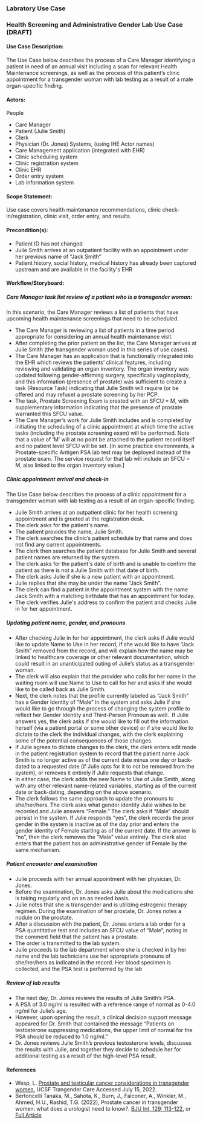 ### Labratory Use Case

### Health Screening and Administrative Gender Lab Use Case (DRAFT)
#### Use Case Description:
The Use Case below describes the process of a Care Manager identifying a patient in need of an annual visit including a scan for relevant Health Maintenance screenings, as well as the process of this patient’s clinic appointment for a transgender woman with lab testing as a result of a male organ-specific finding.
#### Actors:
People
- Care Manager
- Patient (Julie Smith)
- Clerk 
- Physician (Dr. Jones)
Systems, (using IHE Actor names)
- Care Management application (integrated with EHR)
- Clinic scheduling system
- Clinic registration system
- Clinic EHR
- Order entry system
- Lab information system
#### Scope Statement:
Use case covers health maintenance recommendations, clinic check-in/registration, clinic visit, order entry, and results.
#### Precondition(s):
- Patient ID has not changed
- Julie Smith arrives at an outpatient facility with an appointment under her previous name of “Jack Smith”
- Patient history, social history, medical history has already been captured upstream and are available in the facility's EHR
#### Workflow/Storyboard:
##### Care Manager task list review of a patient who is a transgender woman:
In this scenario, the Care Manager reviews a list of patients that have upcoming health maintenance screenings that need to be scheduled.
- The Care Manager is reviewing a list of patients in a time period appropriate for considering an annual health maintenance visit. 
- After completing the prior patient on the list, the Care Manager arrives at Julie Smith (the transgender woman used in this series of use cases). 
- The Care Manager has an application that is functionally integrated into the EHR which reviews the patients’ clinical features, including reviewing and validating an organ inventory. The organ inventory was updated following gender-affirming surgery, specifically vaginoplasty, and this information (presence of prostate) was sufficient to create a task (Resource Task) indicating that Julie Smith will require (or be offered and may refuse) a prostate screening by her PCP. 
- The task, Prostate Screening Exam is created with an SFCU = M, with supplementary information indicating that the presence of prostate warranted this SFCU value.
- The Care Manager’s work for Julie Smith includes and is completed by initiating the scheduling of a clinic appointment at which time the active tasks (including the prostate screening exam) will be performed. Note that a value of ‘M’ will at no point be attached to the patient record itself and no patient level SFCU will be set. [In some practice environments, a Prostate-specific Antigen PSA lab test may be deployed instead of the prostate exam. The service request for that lab will include an SFCU = M, also linked to the organ inventory value.]
##### Clinic appointment arrival and check-in
The Use Case below describes the process of a clinic appointment for a transgender woman with lab testing as a result of an organ-specific finding.
- Julie Smith arrives at an outpatient clinic for her health screening appointment and is greeted at the registration desk. 
- The clerk asks for the patient's name. 
- The patient provides the name, Julie Smith. 
- The clerk searches the clinic’s patient schedule by that name and does not find any current appointments. 
- The clerk then searches the patient database for Julie Smith and several patient names are returned by the system. 
- The clerk asks for the patient's date of birth and is unable to confirm the patient as there is not a Julie Smith with that date of birth. 
- The clerk asks Julie if she is a new patient with an appointment. 
- Julie replies that she may be under the name “Jack Smith”. 
- The clerk can find a patient in the appointment system with the name Jack Smith with a matching birthdate that has an appointment for today. 
- The clerk verifies Julie's address to confirm the patient and checks Julie in for her appointment. 
##### Updating patient name, gender, and pronouns
- After checking Julie in for her appointment, the clerk asks if Julie would like to update Name to Use in her record, if she would like to have “Jack Smith” removed from the record, and will explain how the name may be linked to healthcare coverage or other relevant documentation, which could result in an unanticipated outing of Julie’s status as a transgender woman. 
- The clerk will also explain that the provider who calls for her name in the waiting room will use Name to Use to call for her and asks if she would like to be called back as Julie Smith.
- Next, the clerk notes that the profile currently labeled as “Jack Smith” has a Gender Identity of “Male” in the system and asks Julie if she would like to go through the process of changing the system profile to reflect her Gender Identity and Third-Person Pronoun as well.  If Julie answers yes, the clerk asks if she would like to fill out the information herself (via a patient portal or some other device) or if she would like to dictate to the clerk the individual changes, with the clerk explaining some of the potential consequences of those changes.
- If Julie agrees to dictate changes to the clerk, the clerk enters edit mode in the patient registration system to record that the patient name Jack Smith is no longer active as of the current date minus one day or back-dated to a requested date (if Julie opts for it to not be removed from the system), or removes it entirely if Julie requests that change. 
- In either case, the clerk adds the new Name to Use of Julie Smith, along with any other relevant name-related variables, starting as of the current date or back-dating, depending on the above scenario.
- The clerk follows the same approach to update the pronouns to she/her/hers. The clerk asks what gender identity Julie wishes to be recorded and Julie answers “Female.” The clerk asks if “Male” should persist in the system. If Julie responds “yes”, the clerk records the prior gender in the system is inactive as of the day prior and enters the gender identity of Female starting as of the current date. If the answer is “no”, then the clerk removes the “Male” value entirely. The clerk also enters that the patient has an administrative gender of Female by the same mechanism.

##### Patient encounter and examination
- Julie proceeds with her annual appointment with her physician, Dr. Jones. 
- Before the examination, Dr. Jones asks Julie about the medications she is taking regularly and on an as needed basis. 
- Julie notes that she is transgender and is utilizing estrogenic therapy regimen. During the examination of her prostate, Dr. Jones notes a nodule on the prostate.
- After a discussion with the patient, Dr. Jones enters a lab order for a PSA quantitative test and includes an SFCU value of “Male”, noting in the comment field that the patient has a prostate. 
- The order is transmitted to the lab system. 
- Julie proceeds to the lab department where she is checked in by her name and the lab technicians use her appropriate pronouns of she/her/hers as indicated in the record. Her blood specimen is collected, and the PSA test is performed by the lab
##### Review of lab results 
- The next day, Dr. Jones reviews the results of Julie Smith’s PSA. 
- A PSA of 3.0 ng/ml is resulted with a reference range of normal as 0-4.0 ng/ml for Julie’s age. 
- However, upon opening the result, a clinical decision support message appeared for Dr. Smith that contained the message “Patients on testosterone suppressing medications, the upper limit of normal for the PSA should be reduced to 1.0 ng/ml.” 
- Dr. Jones reviews Julie Smith’s previous testosterone levels, discusses the results with Julie, and together they decide to schedule her for additional testing as a result of the high-level PSA result.

#### References
- Wesp, L. [Prostate and testicular cancer considerations in transgender women.](https://transcare.ucsf.edu/guidelines/prostate-testicular-cancer) UCSF Trangender Care Accessed July 15, 2022.
- Bertoncelli Tanaka, M., Sahota, K., Burn, J., Falconer, A., Winkler, M., Ahmed, H.U., Rashid, T.G. (2022), Prostate cancer in transgender women: what does a urologist need to know?. [BJU Int, 129: 113-122.](https://doi.org/10.1111/bju.15521) or [Full Article](https://bjui-journals.onlinelibrary.wiley.com/doi/epdf/10.1111/bju.15521)



